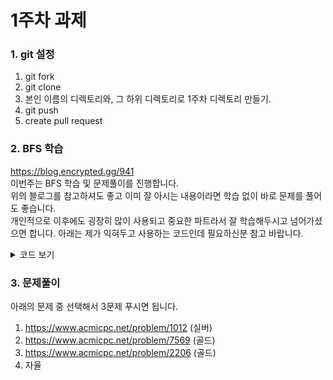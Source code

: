 # 1주차 과제

### 1. git 설정

1. git fork
2. git clone
3. 본인 이름의 디렉토리와, 그 하위 디렉토리로 1주차 디렉토리 만들기.
4. git push
5. create pull request

### 2. BFS 학습

https://blog.encrypted.gg/941  
이번주는 BFS 학습 및 문제풀이를 진행합니다.  
위의 블로그를 참고하셔도 좋고 이미 잘 아시는 내용이라면 학습 없이 바로 문제를 풀어도 좋습니다.  
개인적으로 이후에도 굉장히 많이 사용되고 중요한 파트라서 잘 학습해두시고 넘어가셨으면 합니다.
아래는 제가 익혀두고 사용하는 코드인데 필요하신분 참고 바랍니다.

<details>
    <summary>코드 보기</summary>

```cpp
#include <iostream>
#include <queue>
#include <algorithm>
#include <string>
#define MAX 502
using namespace std;

int board[MAX][MAX];
int visited[MAX][MAX];
int dx[4] = {1, 0, -1, 0};
int dy[4] = {0, 1, 0, -1};
int n, m; // n행 m열

int main() {
    ios_base::sync_with_stdio(0);
    cin.tie(0);

    queue<pair<int, int>> Q;
    cin >> n >> m;
    for (int i = 0; i < n; i++) {
        fill(board[i], board[i] + m, 0);
        fill(visited[i], visited[i] + m, 0);
    }

    for (int i = 0; i < n; i++)
        for (int j = 0; j < m; j++)
            cin >> board[i][j];

    visited[0][0] = 1;
    Q.push(make_pair(0, 0));

    while (!Q.empty()) {
        pair<int, int> cur = Q.front();
        Q.pop();
        cout << "(" << cur.first << ", " << cur.second << ")\n";

        for (int i = 0; i < 4; i++) {
            int nx = cur.first + dx[i];
            int ny = cur.second + dy[i];
            //(nx, ny)는 cur의 상하좌우 칸이다.
            if (nx < 0 || ny < 0 || nx >= n || ny >= m)
                continue;
            if (visited[nx][ny] == 1 || board[nx][ny] == 0)
                continue;
            visited[nx][ny] = 1;
            Q.push(make_pair(nx, ny));
        }
    }

    return 0;
}
```

</details>

### 3. 문제풀이

아래의 문제 중 선택해서 3문제 푸시면 됩니다.

1. https://www.acmicpc.net/problem/1012 (실버)
2. https://www.acmicpc.net/problem/7569 (골드)
3. https://www.acmicpc.net/problem/2206 (골드)
4. 자율
